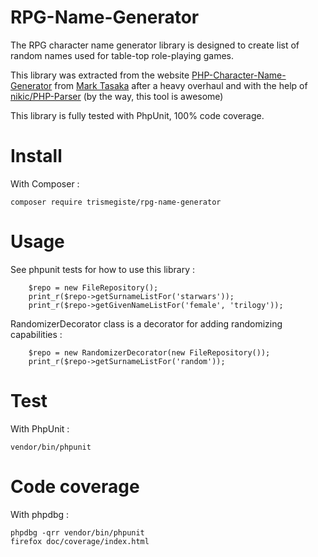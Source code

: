 # RPG-Name-Generator
The RPG character name generator library is designed to create list of random names used for table-top role-playing games.

This library was extracted from the website [PHP-Character-Name-Generator](https://github.com/mark-tasaka/PHP-Character-Name-Generator) 
from [Mark Tasaka](https://github.com/mark-tasaka) after a heavy overhaul and with the help of 
[nikic/PHP-Parser](https://github.com/nikic/PHP-Parser) 
(by the way, this tool is awesome)

This library is fully tested with PhpUnit, 100% code coverage.

# Install
With Composer :
```
composer require trismegiste/rpg-name-generator
```

# Usage
See phpunit tests for how to use this library :
```
    $repo = new FileRepository();
    print_r($repo->getSurnameListFor('starwars'));
    print_r($repo->getGivenNameListFor('female', 'trilogy'));
```

RandomizerDecorator class is a decorator for adding randomizing capabilities :

```
    $repo = new RandomizerDecorator(new FileRepository());
    print_r($repo->getSurnameListFor('random'));

```

# Test
With PhpUnit :
```
vendor/bin/phpunit
```

# Code coverage
With phpdbg :
```
phpdbg -qrr vendor/bin/phpunit
firefox doc/coverage/index.html
``` 

